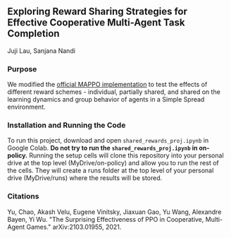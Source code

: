 ## Exploring Reward Sharing Strategies for Effective Cooperative Multi-Agent Task Completion
Juji Lau, Sanjana Nandi 

### Purpose
We modified the [official MAPPO implementation](https://github.com/marlbenchmark/on-policy/) to test the effects of different reward schemes - individual, partially shared, and shared on the learning dynamics and group behavior of agents in a Simple Spread environment. 

### Installation and Running the Code
To run this project, download and open `shared_rewards_proj.ipynb` in Google Colab. **Do not try to run the `shared_rewards_proj.ipynb` in on-policy.** 
Running the setup cells will clone this repository into your personal drive at the top level (MyDrive/on-policy) and allow you to run the rest of the cells. They will create a runs folder at the top level of your personal drive (MyDrive/runs) where the results will be stored.

### Citations
Yu, Chao, Akash Velu, Eugene Vinitsky, Jiaxuan Gao, Yu Wang, Alexandre Bayen, Yi Wu. "The Surprising Effectiveness of PPO in Cooperative, Multi-Agent Games." arXiv:2103.01955, 2021.
